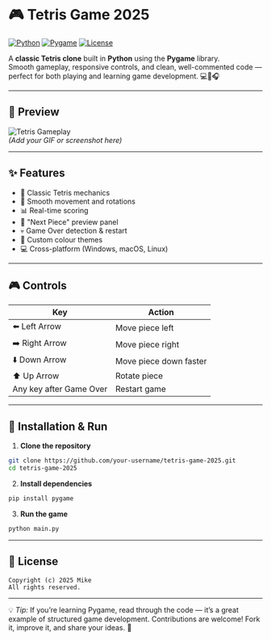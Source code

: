 
# 🎮 Tetris Game 2025

[![Python](https://img.shields.io/badge/Python-3.x-blue.svg?logo=python)](https://www.python.org/)
[![Pygame](https://img.shields.io/badge/Pygame-2.x-green.svg)](https://www.pygame.org/)
[![License](https://img.shields.io/badge/License-Copyright-lightgrey.svg)](#license)

A **classic Tetris clone** built in **Python** using the **Pygame** library.  
Smooth gameplay, responsive controls, and clean, well-commented code — perfect for both playing and learning game development. 💻🎨🎧

---

## 📸 Preview
![Tetris Gameplay](assets/preview.gif)  
*(*Add your GIF or screenshot here*)*

---

## ✨ Features
- 🧩 Classic Tetris mechanics
- 🎯 Smooth movement and rotations
- 📊 Real-time scoring
- 🔮 "Next Piece" preview panel
- 💀 Game Over detection & restart
- 🎨 Custom colour themes
- 💻 Cross-platform (Windows, macOS, Linux)

---

## 🎮 Controls

| Key               | Action                  |
|-------------------|-------------------------|
| ⬅️ Left Arrow      | Move piece left         |
| ➡️ Right Arrow     | Move piece right        |
| ⬇️ Down Arrow      | Move piece down faster  |
| ⬆️ Up Arrow        | Rotate piece            |
| Any key after Game Over | Restart game       |

---

## 🚀 Installation & Run

1. **Clone the repository**
```bash
git clone https://github.com/your-username/tetris-game-2025.git
cd tetris-game-2025
````

2. **Install dependencies**

```bash
pip install pygame
```

3. **Run the game**

```bash
python main.py
```

---



## 📜 License

```
Copyright (c) 2025 Mike
All rights reserved.
```

---

💡 *Tip:*
If you’re learning Pygame, read through the code — it’s a great example of structured game development.
Contributions are welcome! Fork it, improve it, and share your ideas. 🚀

